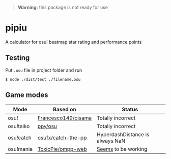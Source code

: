 > **Warning:** this package is not ready for use

# pipiu

A calculator for osu! beatmap star rating and performance points

## Testing

Put `.osu` file in project folder and run
```
$ node ./dist/test ./filename.osu
```

## Game modes

| Mode | Based on | Status |
|-|-|-|
| osu! | [Francesco149/ojsama](https://github.com/Francesco149/ojsama) | Totally incorrect |
| osu!taiko | [ppy/osu](https://github.com/ppy/osu) | Totally incorrect |
| osu!catch | [osufx/catch-the-pp](https://github.com/osufx/catch-the-pp) | HyperdashDistance is always NaN |
| osu!mania | [ToxicPie/ompp-web](https://github.com/toxicpie/ompp-web) | [Seems](https://twitter.com/octopussx_osu/status/1264657729592995841) to be working |
